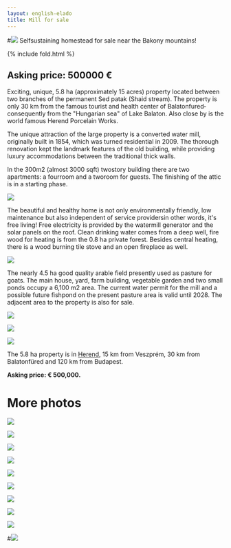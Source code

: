 ```yaml
---
layout: english-elado
title: Mill for sale
---
```


#![](http://i.imgur.com/HSakLid.jpg) Self­sustaining homestead for sale near the Bakony mountains!

{% include fold.html %}

## Asking price: 500000 €

Exciting, unique, 5.8 ha (approximately 15 acres) property located between two 
branches of the permanent
Sed patak (Shaid stream). The property is only 30 km from the famous tourist 
and health center of
Balatonfured­­consequently  from  the  "Hungarian  sea"  of  Lake  Balaton.  Also 
close by is the world famous Herend Porcelain Works.

The unique attraction of the large property is a converted water mill, originally 
built in 1854, which was turned residential 
in  2009.  The  thorough  renovation  kept  the  landmark  features  of  the  old 
building, while providing luxury accommodations between
the traditional thick walls.

In the 300m2 (almost 3000 sqft) two­story building there are two apartments: a
four­room and a two­room for guests.
The finishing of the attic is in a starting phase.

![](http://i.imgur.com/JjwSV0l.jpg)

The  beautiful  and  healthy  home  is  not  only  environmentally  friendly,  low 
maintenance  but  also  independent  of  service  providers­­in  other  words,  it's 
free living!
Free electricity is provided by the water­mill generator and the solar panels on 
the roof.
Clean drinking water comes from a deep well, fire wood for heating is from the 
0.8  ha  private  forest.  Besides  central  heating,  there  is  a  wood  burning  tile 
stove and an open fireplace as well.

![](http://i.imgur.com/amgPlmg.jpg)

The nearly 4.5 ha good quality arable field presently used as pasture for goats.
The main house, yard, farm building, vegetable garden and two small ponds 
occupy a 6,100 m2 area. The current water permit for the mill and a possible 
future fishpond on the present pasture area is valid until 2028. The adjacent 
area  to  the  property  is  also  for  sale.

![](http://i.imgur.com/Nae804W.jpg)

![](http://i.imgur.com/96RdIM1.jpg)

![](http://i.imgur.com/iVekA8C.jpg)

The  5.8  ha  property  is  in [Herend](http://hu.wikipedia.org/wiki/Herend),  15  km  from  Veszprém,  30  km  from
Balatonfüred and 120 km from Budapest.

**Asking price: € 500,000.**

# More photos

![](http://i.imgur.com/cHwgdIm.jpg)

![](http://i.imgur.com/YhI4eTS.jpg)

![](http://i.imgur.com/NBloOsX.jpg)

![](http://i.imgur.com/pwnwLmS.jpg)

![](http://i.imgur.com/bIz4DC5.jpg)

![](http://i.imgur.com/7nJY3Vg.jpg)

![](http://i.imgur.com/8PldK8Q.jpg)

![](http://i.imgur.com/PGn81UA.jpg)

![](http://i.imgur.com/GBVGLUi.jpg)

#![](http://i.imgur.com/lvGf4Vr.jpg)
